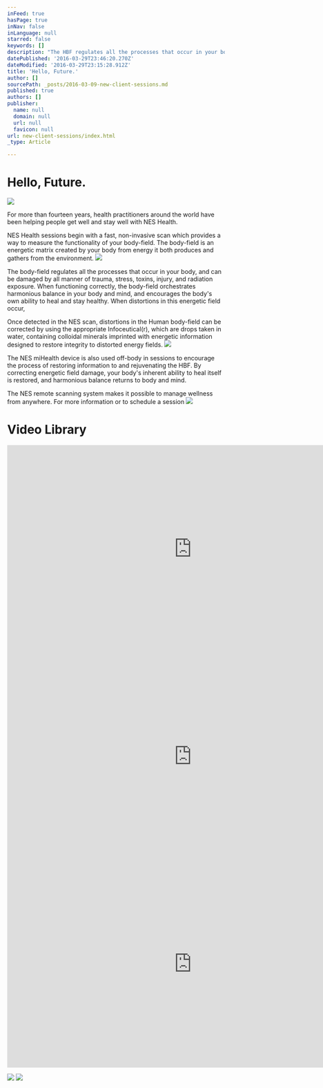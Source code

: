 ```yaml
---
inFeed: true
hasPage: true
inNav: false
inLanguage: null
starred: false
keywords: []
description: "The HBF regulates all the processes that occur in your body, and can be\_damaged by all\_manner of trauma, stress, toxins, injury, infections, and\_radiation exposure. When functioning correctly, the Human body-field\_orchestrates harmonious balance\_in your body and mind, and encourages the\_body’s own ability to heal and stay\_healthy. When distortions in this\_energetic field occur, the information\_pathways break down, the mind and\_body become tired, and health becomes\_compromised."
datePublished: '2016-03-29T23:46:20.270Z'
dateModified: '2016-03-29T23:15:28.912Z'
title: 'Hello, Future.'
author: []
sourcePath: _posts/2016-03-09-new-client-sessions.md
published: true
authors: []
publisher:
  name: null
  domain: null
  url: null
  favicon: null
url: new-client-sessions/index.html
_type: Article

---
```

# Hello, Future.
![](https://imgflo.herokuapp.com/graph/vahj1ThiexotieMo/6d1867e2f9da36c43f78401a5ef2ca0e/passthrough.jpg?height=530&input=https%3A%2F%2Fs3-us-west-2.amazonaws.com%2Fthe-grid-img%2Fp%2F1b8c2f851f2458d9179cbc4edaaaa8b47cd28d28.jpg&width=694)

  
For more than fourteen years, health practitioners around the world have been helping people get well and stay well with NES Health.  

NES Health sessions begin with a fast, non-invasive scan which provides a way to measure the functionality of your body-field. The body-field is an energetic matrix created by your body from energy it both produces and gathers from the environment.
![](https://imgflo.herokuapp.com/graph/vahj1ThiexotieMo/5ecb2b4fcba182636cb2759f84d84a9c/passthrough.jpg?height=373&input=https%3A%2F%2Fs3-us-west-2.amazonaws.com%2Fthe-grid-img%2Fp%2F1a92e9b0b05cb818778c539d12b46c54d03b44ed.jpg&width=444)

The body-field regulates all the processes that occur in your body, and can be damaged by all manner of trauma, stress, toxins, injury, and radiation exposure. When functioning correctly, the body-field orchestrates harmonious balance in your body and mind, and encourages the body's own ability to heal and stay healthy. When distortions in this energetic field occur, 

Once detected in the NES scan, distortions in the Human body-field can be corrected by using the appropriate Infoceutical(r), which are drops taken in water, containing colloidal minerals imprinted with  energetic information designed to restore integrity to distorted energy fields.
![](https://imgflo.herokuapp.com/graph/vahj1ThiexotieMo/98d26b2e105d1b851977b328e80bb790/passthrough.jpg?height=149&input=https%3A%2F%2Fs3-us-west-2.amazonaws.com%2Fthe-grid-img%2Fp%2Fe772c7074a6b97d550cdff0b526453a9843ecdd5.jpg&width=176)

The NES miHealth device is also used off-body in sessions to encourage the process of  restoring information to and rejuvenating the HBF. By correcting energetic field damage, your body's inherent ability to heal itself is restored, and harmonious balance returns to body and mind.

The NES remote scanning system makes it possible to manage wellness from anywhere. For more information or to schedule a session
![](https://the-grid-user-content.s3-us-west-2.amazonaws.com/4843e98a-f8a2-40fc-996a-f91992733570.jpg)

# Video Library

<iframe width="854" height="480" src="https://www.youtube.com/embed/gM6dRCpV0fI" frameborder="0" allowfullscreen="" style=""></iframe>

<iframe width="854" height="480" src="https://www.youtube.com/embed/pHhFVLVimdk" frameborder="0" allowfullscreen="" style=""></iframe>

<iframe width="854" height="480" src="https://www.youtube.com/embed/9bOaK3VIZ1A" frameborder="0" allowfullscreen="" style=""></iframe>

![](https://the-grid-user-content.s3-us-west-2.amazonaws.com/c77f5bbf-c379-498d-8ee5-18ece2e1e6b3.jpg)
![](https://the-grid-user-content.s3-us-west-2.amazonaws.com/cfbc12c2-ebc7-4baf-86aa-208c31f79080.jpg)
